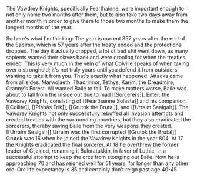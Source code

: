 The Vawdrey Knights, specifically Fearthainne, were important enough to not only name two months after them, but to also take two days away from another month in order to give them to those two months to make them the longest months of the year.

So here's what I'm thinking:
	The year is current 857 years after the end of the Saoirse, which is 57 years after the treaty ended and the protections dropped. The day it actually dropped, a lot of bad shit went down, as many sapients wanted their slaves back and were drooling for when the treaties ended. 
	This is very much in the vein of what Colville speaks of when taking over a stronghold; it's not truly yours until you defend it from outsiders wanting to take it from you. That's exactly what happened. 
	Attacks came from all sides. Marwolaeth, Thadrinnor, Tethys, Karim, the Dreadmire, Granny's Forest. All wanted Baile to fall. To make matters worse, Baile was about to fall from the inside out due to mad [[Sorcerers]]. 
	Enter: the Vawdrey Knights, consisting of [[Fearthainne Solasta]] and his companion [[Coillte]], [[Plabàs Frik]], [[Grutok the Brutal]], and [[Urraim Sealgair]].
	The Vawdrey Knights not only successfully rebuffed all invasion attempts and created treaties with the surrounding countries, but they also eradicated the sorcerers, thereby saving Baile from the very weapons they created.
[[Urraim Sealgair]]
	Urraim was the first corrupted
[[Grutok the Brutal]]
	Grutok was 16 when he joined the Vawdrey Knights in the year 804. At 17 the Knights eradicated the final sorcerer. At 18 he overthrew the former leader of Gijaklod, renaming it Baloratukkin, in favor of Luthic, in a successful attempt to keep the orcs from stomping out Baile. Now he is approaching 70 and has reigned well for 51 years, far longer than any other orc. Orc life expectancy is 35 and certainly don't reign past age 40-45.